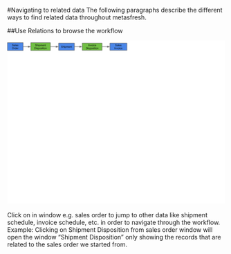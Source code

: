 ---
---
#Navigating to related data
The following paragraphs describe the different ways to find related data throughout metasfresh.

##Use Relations to browse the workflow

![Workflow](../_images/workflow_simple_order_to_invoice.png)

Click on in window e.g. sales order to jump to other data like shipment schedule, invoice schedule, etc. in order to navigate through the workflow.
Example: Clicking on Shipment Disposition from sales order window will open the window “Shipment Disposition” only showing the records that are related to the sales order we started from.
